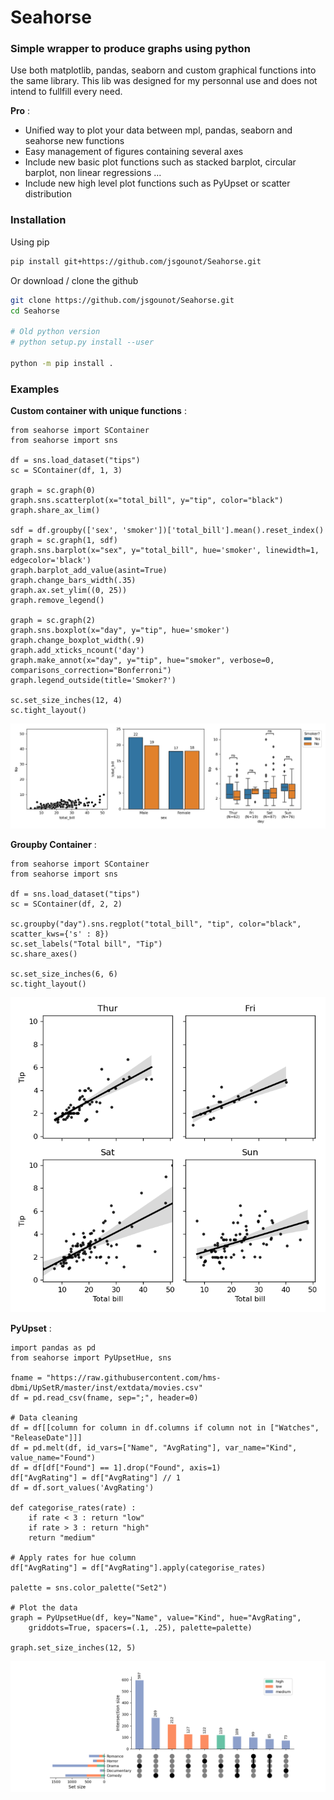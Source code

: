 # Seahorse

### Simple wrapper to produce graphs using python

Use both matplotlib, pandas, seaborn and custom graphical functions into the same library.
This lib was designed for my personnal use and does not intend to fullfill every need.

**Pro** : 
- Unified way to plot your data between mpl, pandas, seaborn and seahorse new functions
- Easy management of figures containing several axes
- Include new basic plot functions such as stacked barplot, circular barplot, non linear regressions ...
- Include new high level plot functions such as PyUpset or scatter distribution

### Installation

Using pip

```bash
pip install git+https://github.com/jsgounot/Seahorse.git
```

Or download / clone the github

```bash
git clone https://github.com/jsgounot/Seahorse.git
cd Seahorse

# Old python version
# python setup.py install --user

python -m pip install .
```

### Examples

**Custom container with unique functions** :

```python3
from seahorse import SContainer
from seahorse import sns

df = sns.load_dataset("tips")
sc = SContainer(df, 1, 3)

graph = sc.graph(0)
graph.sns.scatterplot(x="total_bill", y="tip", color="black")
graph.share_ax_lim()

sdf = df.groupby(['sex', 'smoker'])['total_bill'].mean().reset_index()
graph = sc.graph(1, sdf)
graph.sns.barplot(x="sex", y="total_bill", hue='smoker', linewidth=1, edgecolor='black')
graph.barplot_add_value(asint=True)
graph.change_bars_width(.35)
graph.ax.set_ylim((0, 25))
graph.remove_legend()

graph = sc.graph(2)
graph.sns.boxplot(x="day", y="tip", hue='smoker')
graph.change_boxplot_width(.9)
graph.add_xticks_ncount('day')
graph.make_annot(x="day", y="tip", hue="smoker", verbose=0, comparisons_correction="Bonferroni")
graph.legend_outside(title='Smoker?')

sc.set_size_inches(12, 4)
sc.tight_layout()
```

![Example image](https://github.com/jsgounot/Seahorse/blob/master/Examples/graphfun.png)

**Groupby Container** :

```python3
from seahorse import SContainer
from seahorse import sns

df = sns.load_dataset("tips")
sc = SContainer(df, 2, 2)

sc.groupby("day").sns.regplot("total_bill", "tip", color="black", scatter_kws={'s' : 8})
sc.set_labels("Total bill", "Tip")
sc.share_axes()

sc.set_size_inches(6, 6)
sc.tight_layout()
```

![Example image](https://github.com/jsgounot/Seahorse/blob/master/Examples/scontainer_gb.png)

**PyUpset** :

```python3
import pandas as pd
from seahorse import PyUpsetHue, sns

fname = "https://raw.githubusercontent.com/hms-dbmi/UpSetR/master/inst/extdata/movies.csv"
df = pd.read_csv(fname, sep=";", header=0)

# Data cleaning
df = df[[column for column in df.columns if column not in ["Watches", "ReleaseDate"]]]
df = pd.melt(df, id_vars=["Name", "AvgRating"], var_name="Kind", value_name="Found")
df = df[df["Found"] == 1].drop("Found", axis=1)
df["AvgRating"] = df["AvgRating"] // 1
df = df.sort_values('AvgRating')

def categorise_rates(rate) :
	if rate < 3 : return "low"
	if rate > 3 : return "high"
	return "medium"

# Apply rates for hue column
df["AvgRating"] = df["AvgRating"].apply(categorise_rates)

palette = sns.color_palette("Set2")

# Plot the data
graph = PyUpsetHue(df, key="Name", value="Kind", hue="AvgRating", 
	griddots=True, spacers=(.1, .25), palette=palette)

graph.set_size_inches(12, 5)
```

![Example image](https://github.com/jsgounot/Seahorse/blob/master/Examples/upset.png)